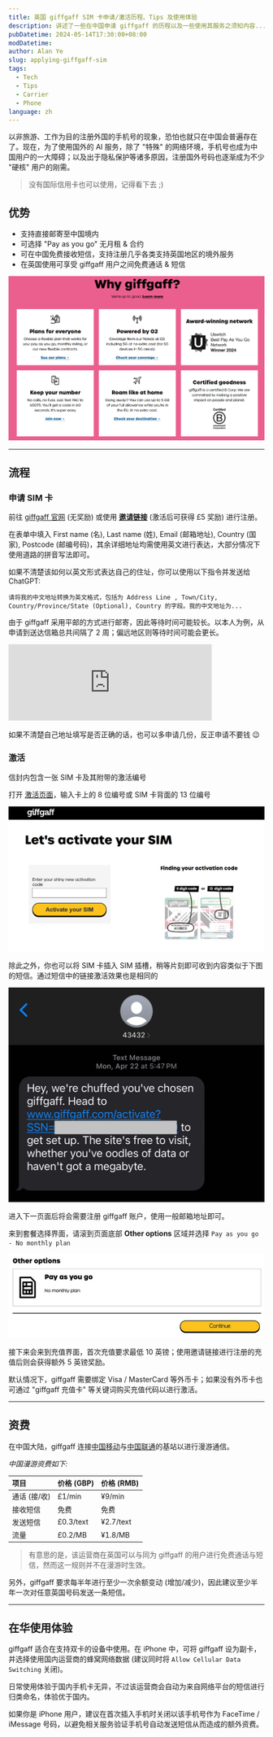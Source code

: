 ```yaml
---
title: 英国 giffgaff SIM 卡申请/激活历程、Tips 及使用体验
description: 讲述了一些在中国申请 giffgaff 的历程以及一些使用其服务之须知内容...
pubDatetime: 2024-05-14T17:30:00+08:00
modDatetime:
author: Alan Ye
slug: applying-giffgaff-sim
tags:
  - Tech
  - Tips
  - Carrier
  - Phone
language: zh
---
```


以非旅游、工作为目的注册外国的手机号的现象，恐怕也就只在中国会普遍存在了。现在，为了使用国外的 AI 服务，除了 "特殊" 的网络环境，手机号也成为中国用户的一大障碍；以及出于隐私保护等诸多原因，注册国外号码也逐渐成为不少 "硬核" 用户的刚需。

> 没有国际信用卡也可以使用，记得看下去 ;)

## 优势

- 支持直接邮寄至中国境内
- 可选择 "Pay as you go" 无月租 & 合约
- 可在中国免费接收短信，支持注册几乎各类支持英国地区的境外服务
- 在英国使用可享受 giffgaff 用户之间免费通话 & 短信

![giffgaff 介绍网页](../../assets/images/applying-giffgaff-sim/why_giffgaff.png)

---

## 流程

### 申请 SIM 卡

前往 [giffgaff 官网](https://www.giffgaff.com/freesim-international) (无奖励) 或使用 [**邀请链接**](https://www.giffgaff.com/orders/affiliate/wroff774_1713786353517) (激活后可获得 £5 奖励) 进行注册。

在表单中填入 First name (名), Last name (姓), Email (邮箱地址), Country (国家), Postcode (邮编号码)，其余详细地址均需使用英文进行表达，大部分情况下使用道路的拼音写法即可。

如果不清楚该如何以英文形式表达自己的住址，你可以使用以下指令并发送给 ChatGPT:

```
请将我的中文地址转换为英文格式，包括为 Address Line , Town/City, Country/Province/State (Optional), Country 的字段。我的中文地址为...
```

由于 giffgaff 采用平邮的方式进行邮寄，因此等待时间可能较长。以本人为例，从申请到送达信箱总共间隔了 2 周；偏远地区则等待时间可能会更长。

<iframe src="https://fedist.me/@wr/112314175796443437/embed" class="mastodon-embed" style="max-width: 100%; border: 0" width="400" allowfullscreen="allowfullscreen"></iframe><script src="https://fedist.me/embed.js" async="async"></script>

如果不清楚自己地址填写是否正确的话，也可以多申请几份，反正申请不要钱 😉

### 激活

信封内包含一张 SIM 卡及其附带的激活编号

打开 [激活页面](https://www.giffgaff.com/activate)，输入卡上的 8 位编号或 SIM 卡背面的 13 位编号

![激活界面](../../assets/images/applying-giffgaff-sim/activate_page.png)

除此之外，你也可以将 SIM 卡插入 SIM 插槽，稍等片刻即可收到内容类似于下图的短信。通过短信中的链接激活效果也是相同的

![activate_text_message.jpg](../../assets/images/applying-giffgaff-sim/activate_text_message.jpg)

进入下一页面后将会需要注册 giffgaff 账户，使用一般邮箱地址即可。

来到套餐选择界面，请滚到页面底部 **Other options** 区域并选择 `Pay as you go - No monthly plan`

![giffgaff 无合约套餐](../../assets/images/applying-giffgaff-sim/giffgaff_pay_as_you_go.png)

接下来会来到充值界面，首次充值要求最低 10 英镑；使用邀请链接进行注册的充值后则会获得额外 5 英镑奖励。

默认情况下，giffgaff 需要绑定 Visa / MasterCard 等外币卡；如果没有外币卡也可通过 "giffgaff 充值卡" 等关键词购买充值代码以进行激活。

---

## 资费

在中国大陆，giffgaff 连接<u>中国移动</u>与<u>中国联通</u>的基站以进行漫游通信。

_中国漫游资费如下:_

| 项目         | 价格 (GBP) | 价格 (RMB) |
| :----------- | ---------- | ---------- |
| 通话 (接/收) | £1/min     | ¥9/min     |
| 接收短信     | 免费       | 免费       |
| 发送短信     | £0.3/text  | ¥2.7/text  |
| 流量         | £0.2/MB    | ¥1.8/MB    |

> 有意思的是，该运营商在英国可以与同为 giffgaff 的用户进行免费通话与短信，然而这一规则并不在漫游时生效。

另外，giffgaff 要求每半年进行至少一次余额变动 (增加/减少)，因此建议至少半年一次对任意英国号码发送一条短信。

---

## 在华使用体验

giffgaff 适合在支持双卡的设备中使用。在 iPhone 中，可将 giffgaff 设为副卡，并选择使用国内运营商的蜂窝网络数据 (建议同时将 `Allow Cellular Data Switching` 关闭)。

日常使用体验于国内手机卡无异，不过该运营商会自动为来自网络平台的短信进行归类命名，体验优于国内。

如果你是 iPhone 用户，建议在首次插入手机时关闭以该手机号作为 FaceTime / iMessage 号码，以避免相关服务验证手机号自动发送短信从而造成的额外资费。
